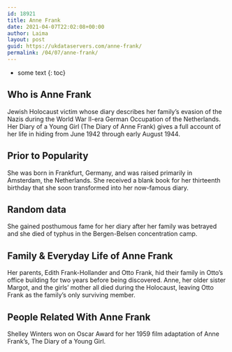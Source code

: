 ```yaml
---
id: 18921
title: Anne Frank
date: 2021-04-07T22:02:08+00:00
author: Laima
layout: post
guid: https://ukdataservers.com/anne-frank/
permalink: /04/07/anne-frank/
---
```


* some text
{: toc}


## Who is Anne Frank
                  
                  
                  
Jewish Holocaust victim whose diary describes her family&#8217;s evasion of the Nazis during the World War II-era German Occupation of the Netherlands. Her Diary of a Young Girl (The Diary of Anne Frank) gives a full account of her life in hiding from June 1942 through early August 1944.
                  
              
            
              
            
                
                
                
## Prior to Popularity
                  
                  
                  
She was born in Frankfurt, Germany, and was raised primarily in Amsterdam, the Netherlands. She received a blank book for her thirteenth birthday that she soon transformed into her now-famous diary.
                  
              
            
              
            
                
                
                
## Random data
                  
                  
                  
She gained posthumous fame for her diary after her family was betrayed and she died of typhus in the Bergen-Belsen concentration camp.
                  
              
            
              
            
                
                
                
## Family & Everyday Life of Anne Frank
                  
                  
                  
Her parents, Edith Frank-Hollander and Otto Frank, hid their family in Otto&#8217;s office building for two years before being discovered. Anne, her older sister Margot, and the girls&#8217; mother all died during the Holocaust, leaving Otto Frank as the family&#8217;s only surviving member.
                  
              
            
              
            
                
                
                
## People Related With Anne Frank
                  
                  
                  
Shelley Winters won on Oscar Award for her 1959 film adaptation of Anne Frank&#8217;s, The Diary of a Young Girl.
                  
              
            
              
            
                
              
            
              
              
            
            
              
            
          
          
          